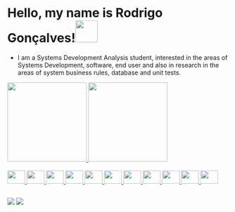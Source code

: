 # Hello, my name is Rodrigo Gonçalves!<img src = "https://raw.githubusercontent.com/MartinHeinz/MartinHeinz/master/wave.gif" width = 50px>

- I am a Systems Development Analysis student, interested in the areas of Systems Development, software, end user and also in research in the areas of system business rules, database and unit tests.

<div>
  <a href="https://github.com/rodrigoapolo">
  <img height="180em" src="https://github-readme-stats.vercel.app/api?username=rodrigoapolo&show_icons=true&theme=dark&include_all_commits=true&count_private=true"/>
  <img height="180em" src="https://github-readme-stats.vercel.app/api/top-langs/?username=rodrigoapolo&layout=compact&langs_count=7&theme=dark"/>
</div>

<div style="display: inline_block"><br>
<img height="30" width="40" src="https://cdn.jsdelivr.net/gh/devicons/devicon/icons/java/java-original.svg"/>
<img height="30" width="40" src="https://cdn.jsdelivr.net/gh/devicons/devicon/icons/linux/linux-original.svg" />
<img height="30" width="40" src="https://cdn.jsdelivr.net/gh/devicons/devicon/icons/mysql/mysql-original-wordmark.svg"/>
<img height="30" width="40" src="https://cdn.jsdelivr.net/gh/devicons/devicon/icons/spring/spring-original-wordmark.svg"/>
<img height="30" width="40" src="https://cdn.jsdelivr.net/gh/devicons/devicon/icons/html5/html5-original.svg"/>
<img height="30" width="40" src="https://cdn.jsdelivr.net/gh/devicons/devicon/icons/css3/css3-original.svg"/>
<img height="30" width="40" src="https://cdn.jsdelivr.net/gh/devicons/devicon/icons/git/git-original-wordmark.svg"/>
<img height="30" width="40" src="https://cdn.jsdelivr.net/gh/devicons/devicon/icons/javascript/javascript-original.svg" />
<img height="30" width="40" src="https://cdn.jsdelivr.net/gh/devicons/devicon/icons/android/android-original-wordmark.svg" />
<img height="30" width="40" src="https://cdn.jsdelivr.net/gh/devicons/devicon/icons/androidstudio/androidstudio-original.svg" />
<img height="30" width="40" src="https://cdn.jsdelivr.net/gh/devicons/devicon/icons/kotlin/kotlin-original-wordmark.svg" />
          
          
          
          
  </div>

##



<div>
  <a href = "mailto:rodrigoapolodev@gmail.com"><img src="https://img.shields.io/badge/-Gmail-%23333?style=for-the-badge&logo=gmail&logoColor=white"></a>
  <a href="https://www.linkedin.com/in/rodrigo-apolo/" target="_blank"><img src="https://img.shields.io/badge/-LinkedIn-%230077B5?style=for-the-badge&logo=linkedin&logoColor=white" target="_blank"></a> 
</div>


